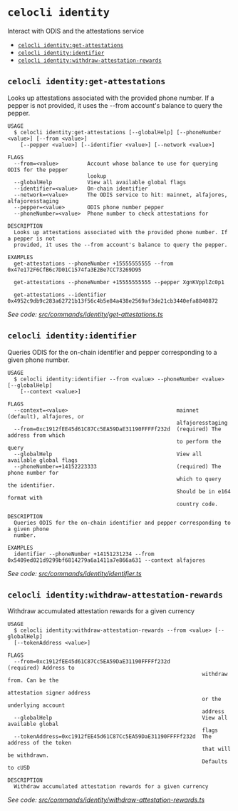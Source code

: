 `celocli identity`
==================

Interact with ODIS and the attestations service

* [`celocli identity:get-attestations`](#celocli-identityget-attestations)
* [`celocli identity:identifier`](#celocli-identityidentifier)
* [`celocli identity:withdraw-attestation-rewards`](#celocli-identitywithdraw-attestation-rewards)

## `celocli identity:get-attestations`

Looks up attestations associated with the provided phone number. If a pepper is not provided, it uses the --from account's balance to query the pepper.

```
USAGE
  $ celocli identity:get-attestations [--globalHelp] [--phoneNumber <value>] [--from <value>]
    [--pepper <value>] [--identifier <value>] [--network <value>]

FLAGS
  --from=<value>         Account whose balance to use for querying ODIS for the pepper
                         lookup
  --globalHelp           View all available global flags
  --identifier=<value>   On-chain identifier
  --network=<value>      The ODIS service to hit: mainnet, alfajores, alfajoresstaging
  --pepper=<value>       ODIS phone number pepper
  --phoneNumber=<value>  Phone number to check attestations for

DESCRIPTION
  Looks up attestations associated with the provided phone number. If a pepper is not
  provided, it uses the --from account's balance to query the pepper.

EXAMPLES
  get-attestations --phoneNumber +15555555555 --from 0x47e172F6CfB6c7D01C1574fa3E2Be7CC73269D95

  get-attestations --phoneNumber +15555555555 --pepper XgnKVpplZc0p1

  get-attestations --identifier 0x4952c9db9c283a62721b13f56c4b5e84a438e2569af3de21cb3440efa8840872
```

_See code: [src/commands/identity/get-attestations.ts](https://github.com/celo-org/developer-tooling/tree/master/packages/cli/src/commands/identity/get-attestations.ts)_

## `celocli identity:identifier`

Queries ODIS for the on-chain identifier and pepper corresponding to a given phone number.

```
USAGE
  $ celocli identity:identifier --from <value> --phoneNumber <value> [--globalHelp]
    [--context <value>]

FLAGS
  --context=<value>                                  mainnet (default), alfajores, or
                                                     alfajoresstaging
  --from=0xc1912fEE45d61C87Cc5EA59DaE31190FFFFf232d  (required) The address from which
                                                     to perform the query
  --globalHelp                                       View all available global flags
  --phoneNumber=+14152223333                         (required) The phone number for
                                                     which to query the identifier.
                                                     Should be in e164 format with
                                                     country code.

DESCRIPTION
  Queries ODIS for the on-chain identifier and pepper corresponding to a given phone
  number.

EXAMPLES
  identifier --phoneNumber +14151231234 --from 0x5409ed021d9299bf6814279a6a1411a7e866a631 --context alfajores
```

_See code: [src/commands/identity/identifier.ts](https://github.com/celo-org/developer-tooling/tree/master/packages/cli/src/commands/identity/identifier.ts)_

## `celocli identity:withdraw-attestation-rewards`

Withdraw accumulated attestation rewards for a given currency

```
USAGE
  $ celocli identity:withdraw-attestation-rewards --from <value> [--globalHelp]
  [--tokenAddress <value>]

FLAGS
  --from=0xc1912fEE45d61C87Cc5EA59DaE31190FFFFf232d          (required) Address to
                                                             withdraw from. Can be the
                                                             attestation signer address
                                                             or the underlying account
                                                             address
  --globalHelp                                               View all available global
                                                             flags
  --tokenAddress=0xc1912fEE45d61C87Cc5EA59DaE31190FFFFf232d  The address of the token
                                                             that will be withdrawn.
                                                             Defaults to cUSD

DESCRIPTION
  Withdraw accumulated attestation rewards for a given currency
```

_See code: [src/commands/identity/withdraw-attestation-rewards.ts](https://github.com/celo-org/developer-tooling/tree/master/packages/cli/src/commands/identity/withdraw-attestation-rewards.ts)_
